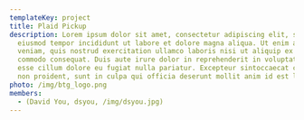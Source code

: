 ```yaml
---
templateKey: project
title: Plaid Pickup
description: Lorem ipsum dolor sit amet, consectetur adipiscing elit, sed do
  eiusmod tempor incididunt ut labore et dolore magna aliqua. Ut enim ad minim
  veniam, quis nostrud exercitation ullamco laboris nisi ut aliquip ex ea
  commodo consequat. Duis aute irure dolor in reprehenderit in voluptate velit
  esse cillum dolore eu fugiat nulla pariatur. Excepteur sintoccaecat cupidatat
  non proident, sunt in culpa qui officia deserunt mollit anim id est laborum.
photo: /img/btg_logo.png
members:
  - (David You, dsyou, /img/dsyou.jpg)
---
```

